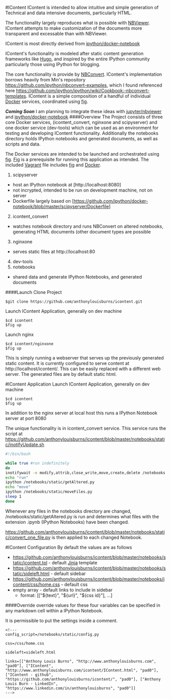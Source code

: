 #IContent
IContent is intended to allow intuitive and simple generation of Technical and data intensive documents, particularly HTML.

The functionality largely reproduces what is possible with [NBViewer](http://nbviewer.ipython.org/). IContent attempts to make customization of the documents more transparent and excessable than with NBViewer.

IContent is most directly derived from [ipython/docker-notebook](https://github.com/ipython/docker-notebook)

IContent's functionality is modeled after static content generation frameworks like [Hugo](http://gohugo.io/), and inspired by the entire IPython community particularly those using IPython for blogging.

The core functionality is provide by [NBConvert](https://github.com/ipython/ipython/tree/master/IPython/nbconvert). IContent's implementation borrows heavily from Min's repository https://github.com/ipython/nbconvert-examples, which I found referenced here https://github.com/ipython/ipython/wiki/Cookbook:-nbconvert-templates. IContent is a simple composition of a handful of individual [Docker](https://www.docker.com/) services, coordinated using [fig](http://www.fig.sh/).

**_Coming Soon_** I am planning to integrate these ideas with [jupyter/nbviewer](https://github.com/jupyter/nbviewer) and [ipython/docker-notebook](https://github.com/ipython/docker-notebook)
####Overview
The Project consists of three core Docker services, (icontent_convert, nginxone and scipyserver) and one docker service (dev-tools) which can be used as an environment for testing and developing IContent functionality. Additionally the notebooks directory holds IPython notebooks and generated documents, as well as scripts and data.

The Docker services are intended to be launched and orchestrated using [fig](http://www.fig.sh/). [Fig](http://www.fig.sh/) is a prerequisite for running this application as intended. The included [Vagrant](https://www.vagrantup.com/) file includes [fig](http://www.fig.sh/) and [Docker](https://www.docker.com/).

1. scipyserver
  - host an IPython notebook at [http://localhost:8080]
  - not incrypted, intended to be run on development machine, not on server
  - Dockerfile largely based on [https://github.com/ipython/docker-notebook/blob/master/scipyserver/Dockerfile]
2. icontent_convert
  - watches notebook directory and runs NBConvert on altered notebooks, generating HTML documents (other document types are possible  
3. nginxone
  - serves static files at http://localhost:80
4. dev-tools
5. notebooks
  - shared data and generate IPython Notebooks, and generated documents

####Launch
Clone Project
```
$git clone https://github.com/anthonylouisburns/icontent.git
```

Launch IContent Application, generally on dev machine
```
$cd icontent
$fig up
```

Launch nginx
```
$cd icontent/nginxone
$fig up
```
This is simply running a webserver that serves up the previously generated static content. It is currently configured to serve content at http://localhost/icontent/. This can be easily replaced with a different web server. The generated files are by default static html.

#IContent Application
Launch IContent Application, generally on dev machine
```
$cd icontent
$fig up
```

In addition to the nginx server at local host this runs a IPython Notebook server at port 8080

The unique functionality is in icontent_convert service. This service runs the script at https://github.com/anthonylouisburns/icontent/blob/master/notebooks/static/inotifyUpdate.sh
```bash
#!/bin/bash

while true #run indefinitely
do
inotifywait -e modify,attrib,close_write,move,create,delete /notebooks
echo "run"
ipython /notebooks/static/getAltered.py
echo "move"
ipython /notebooks/static/moveFiles.py
sleep 1
done
```

Whenever any files in the notebooks directory are changed, /notebooks/static/getAltered.py is run and determines what files with the extension .ipynb (IPython Notebooks) have been changed. 

https://github.com/anthonylouisburns/icontent/blob/master/notebooks/static/convert_one_file.py is then applied to each changed Notebook.

#IContent Configuration
By default the values are as follows

- https://github.com/anthonylouisburns/icontent/blob/master/notebooks/static/icontent.tpl - default [Jinja](http://jinja.pocoo.org/) template
- https://github.com/anthonylouisburns/icontent/blob/master/notebooks/static/sideleft.html - default sidebar
- https://github.com/anthonylouisburns/icontent/blob/master/notebooks/icontent/css/home.css - default css
- empty array - default links to include in sidebar
  - format: [["${text}", "${url}", "${css id}"], ...]

####Override
override values for these four variables can be specified in any markdown cell within a IPython Notebook.

It is permissible to put the settings inside a comment.
```
<!---
config_script=/notebooks/static/config.py

css=/css/home.css

sideleft=sideleft.html

links=[["Anthony Louis Burns", "http://www.anthonylouisburns.com", "pad0"], ["IContent", "http://www.anthonylouisburns.com/icontent/IContent.html", "pad0"], ["IContent - github", "https://github.com/anthonylouisburns/icontent/", "pad0"], ["Anthony Louis Burn - LinkedIn", "https://www.linkedin.com/in/anthonylouisburns", "pad0"]]
--->
```
